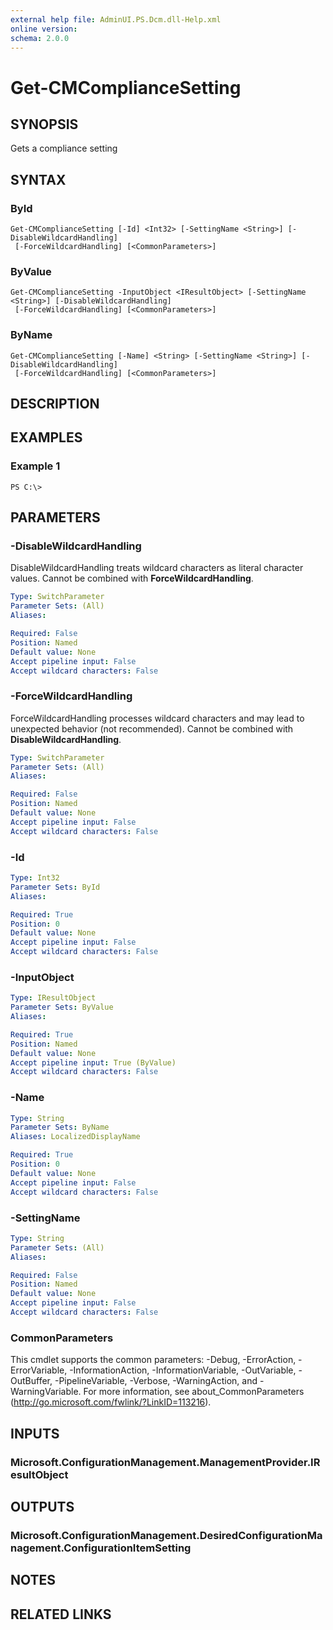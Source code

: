 ```yaml
---
external help file: AdminUI.PS.Dcm.dll-Help.xml
online version: 
schema: 2.0.0
---
```


# Get-CMComplianceSetting

## SYNOPSIS
Gets a compliance setting

## SYNTAX

### ById
```
Get-CMComplianceSetting [-Id] <Int32> [-SettingName <String>] [-DisableWildcardHandling]
 [-ForceWildcardHandling] [<CommonParameters>]
```

### ByValue
```
Get-CMComplianceSetting -InputObject <IResultObject> [-SettingName <String>] [-DisableWildcardHandling]
 [-ForceWildcardHandling] [<CommonParameters>]
```

### ByName
```
Get-CMComplianceSetting [-Name] <String> [-SettingName <String>] [-DisableWildcardHandling]
 [-ForceWildcardHandling] [<CommonParameters>]
```

## DESCRIPTION
 

## EXAMPLES

### Example 1
```
PS C:\>  
```

 

## PARAMETERS

### -DisableWildcardHandling
DisableWildcardHandling treats wildcard characters as literal character values. Cannot be combined with **ForceWildcardHandling**.

```yaml
Type: SwitchParameter
Parameter Sets: (All)
Aliases: 

Required: False
Position: Named
Default value: None
Accept pipeline input: False
Accept wildcard characters: False
```

### -ForceWildcardHandling
ForceWildcardHandling processes wildcard characters and may lead to unexpected behavior (not recommended). Cannot be combined with **DisableWildcardHandling**.

```yaml
Type: SwitchParameter
Parameter Sets: (All)
Aliases: 

Required: False
Position: Named
Default value: None
Accept pipeline input: False
Accept wildcard characters: False
```

### -Id
 

```yaml
Type: Int32
Parameter Sets: ById
Aliases: 

Required: True
Position: 0
Default value: None
Accept pipeline input: False
Accept wildcard characters: False
```

### -InputObject
 

```yaml
Type: IResultObject
Parameter Sets: ByValue
Aliases: 

Required: True
Position: Named
Default value: None
Accept pipeline input: True (ByValue)
Accept wildcard characters: False
```

### -Name
 

```yaml
Type: String
Parameter Sets: ByName
Aliases: LocalizedDisplayName

Required: True
Position: 0
Default value: None
Accept pipeline input: False
Accept wildcard characters: False
```

### -SettingName
 

```yaml
Type: String
Parameter Sets: (All)
Aliases: 

Required: False
Position: Named
Default value: None
Accept pipeline input: False
Accept wildcard characters: False
```

### CommonParameters
This cmdlet supports the common parameters: -Debug, -ErrorAction, -ErrorVariable, -InformationAction, -InformationVariable, -OutVariable, -OutBuffer, -PipelineVariable, -Verbose, -WarningAction, and -WarningVariable. For more information, see about_CommonParameters (http://go.microsoft.com/fwlink/?LinkID=113216).

## INPUTS

### Microsoft.ConfigurationManagement.ManagementProvider.IResultObject

## OUTPUTS

### Microsoft.ConfigurationManagement.DesiredConfigurationManagement.ConfigurationItemSetting

## NOTES

## RELATED LINKS

